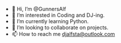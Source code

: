 - 👋 Hi, I’m @GunnersAlf
- 👀 I’m interested in Coding and DJ-ing.
- 🌱 I’m currently learning Python.
- 💞️ I’m looking to collaborate on projects.
- 📫 How to reach me djalfsta@outlook.com

<!---
GunnersAlf/GunnersAlf is a ✨ special ✨ repository because its `README.md` (this file) appears on your GitHub profile.
You can click the Preview link to take a look at your changes.
--->
